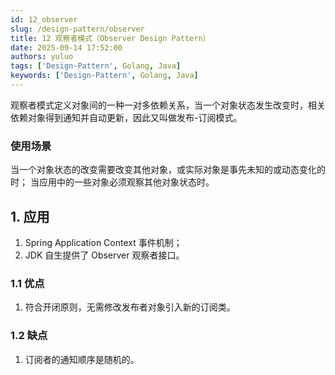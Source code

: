```yaml
---
id: 12_observer
slug: /design-pattern/observer
title: 12 观察者模式（Observer Design Pattern）
date: 2025-09-14 17:52:00
authors: yuluo
tags: ['Design-Pattern', Golang, Java]
keywords: ['Design-Pattern', Golang, Java]
---
```


观察者模式定义对象间的一种一对多依赖关系，当一个对象状态发生改变时，相关依赖对象得到通知并自动更新，因此又叫做发布-订阅模式。

### 使用场景

当一个对象状态的改变需要改变其他对象，或实际对象是事先未知的或动态变化的时；
当应用中的一些对象必须观察其他对象状态时。

## 1. 应用

1. Spring Application Context 事件机制；
2. JDK 自生提供了 Observer 观察者接口。

### 1.1 优点

1. 符合开闭原则，无需修改发布者对象引入新的订阅类。

### 1.2 缺点

1. 订阅者的通知顺序是随机的。

